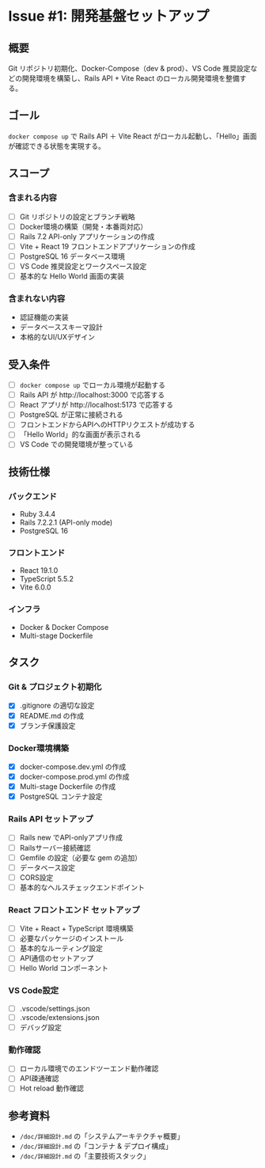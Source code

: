 # Issue #1: 開発基盤セットアップ

## 概要
Git リポジトリ初期化、Docker-Compose（dev & prod）、VS Code 推奨設定などの開発環境を構築し、Rails API + Vite React のローカル開発環境を整備する。

## ゴール
`docker compose up` で Rails API ＋ Vite React がローカル起動し、「Hello」画面が確認できる状態を実現する。

## スコープ

### 含まれる内容
- [ ] Git リポジトリの設定とブランチ戦略
- [ ] Docker環境の構築（開発・本番両対応）
- [ ] Rails 7.2 API-only アプリケーションの作成
- [ ] Vite + React 19 フロントエンドアプリケーションの作成
- [ ] PostgreSQL 16 データベース環境
- [ ] VS Code 推奨設定とワークスペース設定
- [ ] 基本的な Hello World 画面の実装

### 含まれない内容
- 認証機能の実装
- データベーススキーマ設計
- 本格的なUI/UXデザイン

## 受入条件

- [ ] `docker compose up` でローカル環境が起動する
- [ ] Rails API が http://localhost:3000 で応答する
- [ ] React アプリが http://localhost:5173 で応答する
- [ ] PostgreSQL が正常に接続される
- [ ] フロントエンドからAPIへのHTTPリクエストが成功する
- [ ] 「Hello World」的な画面が表示される
- [ ] VS Code での開発環境が整っている

## 技術仕様

### バックエンド
- Ruby 3.4.4
- Rails 7.2.2.1 (API-only mode)
- PostgreSQL 16

### フロントエンド
- React 19.1.0
- TypeScript 5.5.2
- Vite 6.0.0

### インフラ
- Docker & Docker Compose
- Multi-stage Dockerfile

## タスク

### Git & プロジェクト初期化
- [x] .gitignore の適切な設定
- [x] README.md の作成
- [x] ブランチ保護設定

### Docker環境構築
- [x] docker-compose.dev.yml の作成
- [x] docker-compose.prod.yml の作成
- [x] Multi-stage Dockerfile の作成
- [x] PostgreSQL コンテナ設定

### Rails API セットアップ
- [ ] Rails new でAPI-onlyアプリ作成
- [ ] Railsサーバー接続確認
- [ ] Gemfile の設定（必要な gem の追加）
- [ ] データベース設定
- [ ] CORS設定
- [ ] 基本的なヘルスチェックエンドポイント

### React フロントエンド セットアップ
- [ ] Vite + React + TypeScript 環境構築
- [ ] 必要なパッケージのインストール
- [ ] 基本的なルーティング設定
- [ ] API通信のセットアップ
- [ ] Hello World コンポーネント

### VS Code設定
- [ ] .vscode/settings.json
- [ ] .vscode/extensions.json
- [ ] デバッグ設定

### 動作確認
- [ ] ローカル環境でのエンドツーエンド動作確認
- [ ] API疎通確認
- [ ] Hot reload 動作確認

## 参考資料
- `/doc/詳細設計.md` の「システムアーキテクチャ概要」
- `/doc/詳細設計.md` の「コンテナ & デプロイ構成」
- `/doc/詳細設計.md` の「主要技術スタック」
